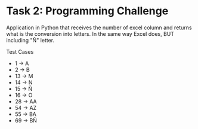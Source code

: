 # Task 2: Programming Challenge

Application in Python that receives the number of excel column and returns what is the conversion into letters. In the same way Excel does, BUT including "Ñ" letter.

Test Cases

- 1 -> A
- 2 -> B
- 13 -> M
- 14 -> N
- 15 -> Ñ
- 16 -> O
- 28 -> AA
- 54 -> AZ
- 55 -> BA
- 69 -> BÑ
